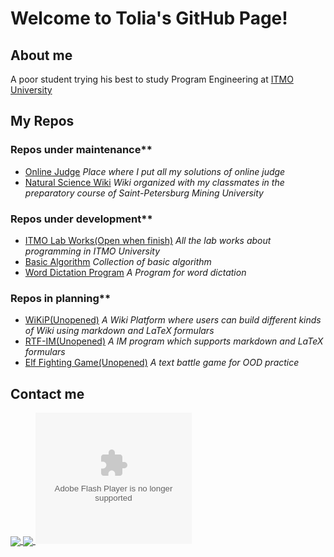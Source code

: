# Welcome to Tolia's GitHub Page!

## About me
A poor student trying his best to study Program Engineering at [ITMO University](https://en.itmo.ru/en/)

## My Repos

### Repos under maintenance**
- [Online Judge](https://github.com/Tolia-GH/Online_Judge) 
  *Place where I put all my solutions of online judge*
- [Natural Science Wiki](https://github.com/ITMO-Computer-Science-Group/Natural-Sciences-Wiki) 
  *Wiki organized with my classmates in the preparatory course of Saint-Petersburg Mining University*

### Repos under development**
- [ITMO Lab Works(Open when finish)](https://github.com/ITMO-Software-Engineering/ITMO-Lab-Works)
  *All the lab works about programming in ITMO University*
- [Basic Algorithm](https://github.com/Tolia-GH/Basic_Algorithm)
  *Collection of basic algorithm*
- [Word Dictation Program](https://github.com/Tolia-GH/Word_Dictation_Program)
  *A Program for word dictation*

### Repos in planning**
- [WiKiP(Unopened)](https://github.com/Tolia-GH/WiKiP)
  *A Wiki Platform where users can build different kinds of Wiki using markdown and LaTeX formulars*
- [RTF-IM(Unopened)](https://github.com/Tolia-GH/RTF-IM)
  *A IM program which supports markdown and LaTeX formulars*
- [Elf Fighting Game(Unopened)](https://github.com/Tolia-GH/Elf-Fighting-Game)
  *A text battle game for OOD practice*

## Contact me


<a href="https://github.com/Tolia-GH/Tolia-GH">
  <img align="center" src="https://github-readme-stats.vercel.app/api?username=Tolia-GH&show_icons=true&count_private=true&theme=&hide=stars&include_all_commits=true" />
</a>

<a href="https://github.com/Tolia-GH/Tolia-GH">
  <img align="center" src="https://github-readme-stats.vercel.app/api/top-langs/?username=Tolia-GH&theme=&&layout=" />
</a>

<embed type="application/x-shockwave-flash" src="http://cdn.abowman.com/widgets/hamster/hamster.swf" width="250" height="210" id="flashID" name="flashID" bgcolor="#FFFFFF" quality="high" flashvars="up_backgroundColor=FFFFFF" wmode="opaque" allowscriptaccess="always">

<!--
**Tolia-GH/Tolia-GH** is a ✨ _special_ ✨ repository because its `README.md` (this file) appears on your GitHub profile.

Here are some ideas to get you started:

- 🔭 I’m currently working on ...
- 🌱 I’m currently learning ...
- 👯 I’m looking to collaborate on ...
- 🤔 I’m looking for help with ...
- 💬 Ask me about ...
- 📫 How to reach me: ...
- 😄 Pronouns: ...
- ⚡ Fun fact: ...

-->
